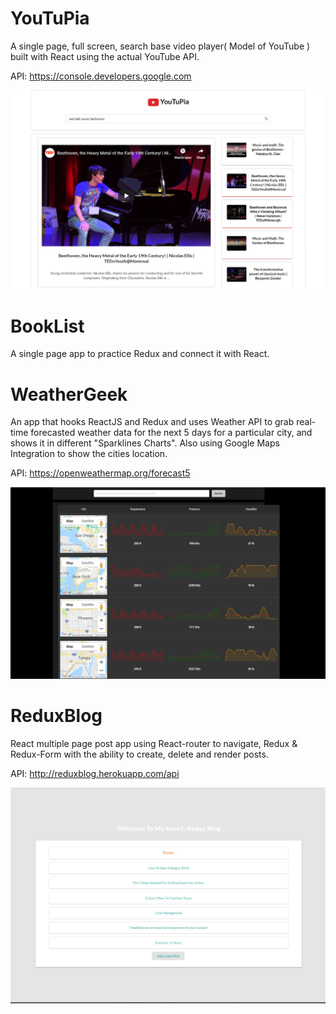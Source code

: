 # YouTuPia
A single page, full screen, search base video player( Model of YouTube ) built with React using the actual YouTube API.

API: https://console.developers.google.com 

![YouTuPia](https://github.com/zahrafalah/ReduxSimpleStarter/blob/master/ScreenShots/YouTuPia.PNG)


# BookList
A single page app to practice Redux and connect it with React.

# WeatherGeek
An app that hooks ReactJS and Redux and uses Weather API to grab real-time forecasted weather data for the next 5 days for a particular city, and shows it in different "Sparklines Charts". Also using Google Maps Integration to show the cities location.

 API: https://openweathermap.org/forecast5

 ![WeatherGeek](https://github.com/zahrafalah/ReduxSimpleStarter/blob/master/ScreenShots/WeatherGeek.PNG)

# ReduxBlog 

React multiple page post app using React-router to navigate, Redux & Redux-Form with the ability to create, delete and render posts.

 API: http://reduxblog.herokuapp.com/api

 ![ReduxBlog](https://github.com/zahrafalah/ReduxSimpleStarter/blob/master/ScreenShots/2.PNG)
